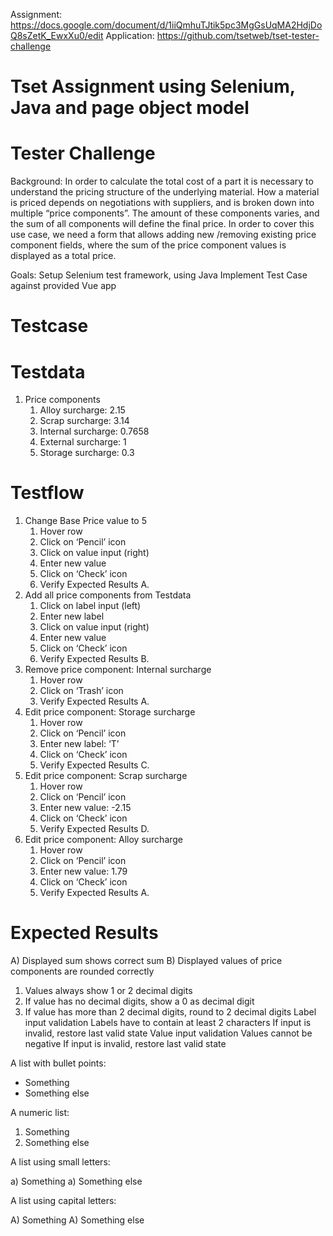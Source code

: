 Assignment: https://docs.google.com/document/d/1iiQmhuTJtik5pc3MgGsUqMA2HdjDoQ8sZetK_EwxXu0/edit
Application: https://github.com/tsetweb/tset-tester-challenge

# Tset Assignment using Selenium, Java and page object model

# Tester Challenge

Background:
In order to calculate the total cost of a part it is necessary to understand the pricing structure of the underlying material. How a material is priced depends on negotiations with suppliers, and is broken down into multiple “price components”. The amount of these components varies, and the sum of all components will define the final price.
In order to cover this use case, we need a form that allows adding new /removing existing price component fields, where the sum of the price component values is displayed as a total price.

Goals:
Setup Selenium test framework, using Java
Implement Test Case against provided Vue app

# Testcase
# Testdata
1. Price components
   1. Alloy surcharge: 2.15
   2. Scrap surcharge: 3.14
   3. Internal surcharge: 0.7658
   4. External surcharge: 1
   5. Storage surcharge: 0.3

# Testflow
1. Change Base Price value to 5
   1. Hover row
   2. Click on ‘Pencil’ icon
   3. Click on value input (right)
   4. Enter new value
   5. Click on ‘Check’ icon
   6. Verify Expected Results A.
2. Add all price components from Testdata
   1. Click on label input (left)
   2. Enter new label
   3. Click on value input (right)
   4. Enter new value
   5. Click on ‘Check’ icon
   6. Verify Expected Results B.
3. Remove price component: Internal surcharge
   1. Hover row
   2. Click on ‘Trash’ icon
   3. Verify Expected Results A.
4. Edit price component: Storage surcharge
   1. Hover row
   2. Click on ‘Pencil’ icon
   3. Enter new label: ‘T’
   4. Click on ‘Check’ icon
   5. Verify Expected Results C.
5. Edit price component: Scrap surcharge
   1. Hover row
   2. Click on ‘Pencil’ icon
   3. Enter new value: -2.15
   4. Click on ‘Check’ icon
   5. Verify Expected Results D.
6. Edit price component: Alloy surcharge
   1. Hover row
   2. Click on ‘Pencil’ icon
   3. Enter new value: 1.79
   4. Click on ‘Check’ icon
   5. Verify Expected Results A.

# Expected Results

A) Displayed sum shows correct sum
B) Displayed values of price components are rounded correctly
   1. Values always show 1 or 2 decimal digits
   2. If value has no decimal digits, show a 0 as decimal digit
   3. If value has more than 2 decimal digits, round to 2 decimal digits
Label input validation
Labels have to contain at least 2 characters
If input is invalid, restore last valid state
Value input validation
Values cannot be negative
If input is invalid, restore last valid state


A list with bullet points:

- Something
- Something else

A numeric list:

1. Something
1. Something else

A list using small letters:

a) Something
a) Something else

A list using capital letters:

A) Something
A) Something else
